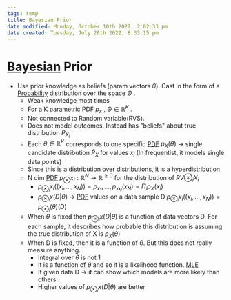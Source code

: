 ```yaml
---
tags: temp
title: Bayesian Prior
date modified: Monday, October 10th 2022, 2:02:33 pm
date created: Tuesday, July 26th 2022, 8:33:15 pm
---
```


# [Bayesian](Bayesian.md) Prior
- Use prior knowledge as beliefs (param vectors $\theta$). Cast in the form of a [Probability](Probability.md) distribution over the space $\Theta$ .
	- Weak knowledge most times
	- For a K parametric [PDF](PDF.md) $p_{x}$ , $\Theta \in \mathbb{R}^{K}$ .
	- Not connected to Random variable(RVS).
	- Does not model outcomes. Instead has "beliefs" about true distribution $P_{X_{i}}$
	- Each $\theta \in \mathbb{R}^{K}$ corresponds to one specific [PDF](PDF.md) $p_{X}(\theta)$ -> single candidate distribution $\hat P_{X}$ for values $x_i$ (In frequentist, it models single data points)
	- Since this is a distribution over [distributions](distributions), it is a hyperdistribution
	- N dim [PDF](PDF.md) $p_{\otimes}x_{i}: \mathbb{R}^{N} \rightarrow \mathbb{R}^{\geq 0}$ for the distribution of $RV \otimes_{i}X_{i}$
		- $p_{\otimes_{i}}x_{i}((x_{i},…, x_{N})) = p_{x_{1}}, …, p_{x_{N}}(x_{N}) = \Pi_{i}p_{X}(x_{i})$
		- $p_{\otimes_{i}}x(D|\theta)$ -> [PDF](PDF.md) values on a data sample D $p_{\otimes_{i}}x_{i}((x_{i},…, x_{N})) = p_{\otimes_{i}}(\theta)(D)$
	- When $\theta$ is fixed then $p_{\otimes_{i}}x(D|\theta)$ is a function of data vectors D. For each sample, it describes how probable this distribution is assuming the true distribution of X is $p_{X}(\theta)$
	- When D is fixed, then it is a function of $\theta$. But this does not really measure anything.
		- Integral over $\theta$ is not 1
		- It is a function of $\theta$ and so it is a likelihood function. [MLE](MLE)
		- If given data D -> it can show which models are more likely than others.
		- Higher values of	$p_{\otimes_{i}}x(D|\theta)$ are better

